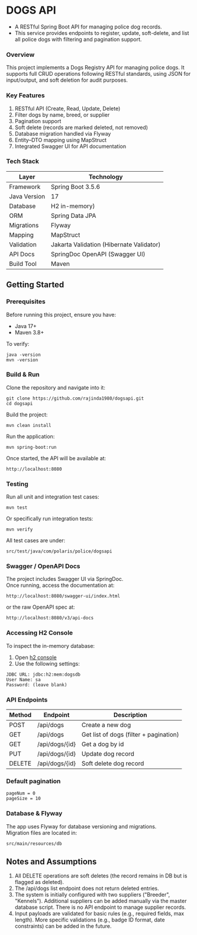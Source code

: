 # DOGS API
- A RESTful Spring Boot API for managing police dog records.
- This service provides endpoints to register, update, soft-delete, and list all police dogs with filtering and pagination support.

### Overview
This project implements a Dogs Registry API for managing police dogs.
It supports full CRUD operations following RESTful standards, using JSON for input/output, and soft deletion for audit purposes.

### Key Features
1. RESTful API (Create, Read, Update, Delete)
2. Filter dogs by name, breed, or supplier
3. Pagination support
4. Soft delete (records are marked deleted, not removed)
5. Database migration handled via Flyway
6. Entity–DTO mapping using MapStruct
7. Integrated Swagger UI for API documentation

### Tech Stack
| Layer         | Technology                               |
|---------------|------------------------------------------|
| Framework     | Spring Boot 3.5.6                        |
| Java Version	 | 17                                       |
| Database      | H2 in-memory)                            |
| ORM           | Spring Data JPA                          |
| Migrations    | Flyway                                   |
| Mapping       | MapStruct                                |
| Validation    | Jakarta Validation (Hibernate Validator) |
| API Docs      | SpringDoc OpenAPI (Swagger UI)           |
| Build Tool    | Maven                                    |                            

## Getting Started
### Prerequisites
Before running this project, ensure you have:
- Java 17+
- Maven 3.8+

To verify:
```
java -version
mvn -version
```

### Build & Run

Clone the repository and navigate into it:
```
git clone https://github.com/rajinda1980/dogsapi.git
cd dogsapi
```

Build the project:
```
mvn clean install
```

Run the application:
```
mvn spring-boot:run
```

Once started, the API will be available at:
```
http://localhost:8080
```

### Testing

Run all unit and integration test cases:
```
mvn test
```

Or specifically run integration tests:
```
mvn verify
```

All test cases are under:
```
src/test/java/com/polaris/police/dogsapi
```

### Swagger / OpenAPI Docs

The project includes Swagger UI via SpringDoc. <br />
Once running, access the documentation at:
```
http://localhost:8080/swagger-ui/index.html
```
or the raw OpenAPI spec at:
```
http://localhost:8080/v3/api-docs
```

### Accessing H2 Console
To inspect the in-memory database:
1. Open [h2 console](http://localhost:8080/h2-console)
2. Use the following settings:
```
JDBC URL: jdbc:h2:mem:dogsdb
User Name: sa
Password: (leave blank)
```

### API Endpoints
| Method  | Endpoint        | Description                            |
|---------|-----------------|----------------------------------------|
| POST    | /api/dogs       | Create a new dog                       |
| GET     | /api/dogs       | Get list of dogs (filter + pagination) |
| GET     | /api/dogs/{id}  | Get a dog by id                        |
| PUT     | /api/dogs/{id}  | Update dog record                      |
| DELETE  | /api/dogs/{id}  | Soft delete dog record                 |


### Default pagination
```
pageNum = 0
pageSize = 10
```

### Database & Flyway
The app uses Flyway for database versioning and migrations. <br />
Migration files are located in:
```
src/main/resources/db
```
## Notes and Assumptions
1. All DELETE operations are soft deletes (the record remains in DB but is flagged as deleted).
2. The /api/dogs list endpoint does not return deleted entries.
3. The system is initially configured with two suppliers ("Breeder", "Kennels"). Additional suppliers can be added manually via the master database script. There is no API endpoint to manage supplier records.
4. Input payloads are validated for basic rules (e.g., required fields, max length). More specific validations (e.g., badge ID format, date constraints) can be added in the future.
